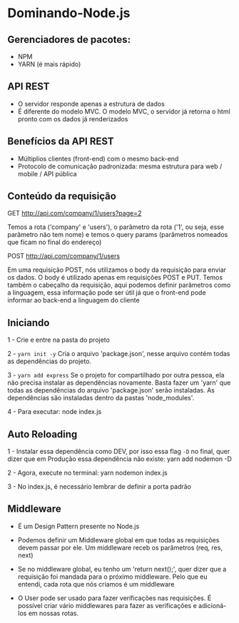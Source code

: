 # Dominando-Node.js

## Gerenciadores de pacotes:
* NPM
* YARN (é mais rápido)

## API REST
* O servidor responde apenas a estrutura de dados
* É diferente do modelo MVC. O modelo MVC, o servidor já retorna o html pronto com os dados já renderizados

## Benefícios da API REST
* Múltiplios clientes (front-end) com o mesmo back-end
* Protocolo de comunicação padronizada: mesma estrutura para web / mobile / API pública

## Conteúdo da requisição

GET http://api.com/company/1/users?page=2

Temos a rota ('company' e 'users'), o parâmetro da rota ('1', ou seja, esse parâmetro não tem nome) e temos o query params (parâmetros nomeados que ficam no final do endereço)

POST http://api.com/company/1/users

Em uma requisição POST, nós utilizamos o body da requisição para enviar os dados. O body é utilizado apenas em requisições POST e PUT. Temos também o cabeçalho da requisição, aqui podemos definir parâmetros como a linguagem, essa informação pode ser útil já que o front-end pode informar ao back-end a linguagem do cliente

## Iniciando
1 - Crie e entre na pasta do projeto

2 - ```yarn init -y```
Cria o arquivo 'package.json', nesse arquivo contém todas as dependências do projeto. 

3 - ```yarn add express```
Se o projeto for compartilhado por outra pessoa, ela não precisa instalar as dependências novamente. Basta fazer um 'yarn' que todas as dependências do arquivo 'package.json' serão instaladas. As dependências são instaladas dentro da pastas 'node_modules'.

4 - Para executar: node index.js

## Auto Reloading
1 - Instalar essa dependência como DEV, por isso essa flag ```-D``` no final, quer dizer que em Produção essa dependência não existe: yarn add nodemon -D

2 - Agora, execute no terminal: yarn nodemon index.js

3 - No index.js, é necessário lembrar de definir a porta padrão

## Middleware
* É um Design Pattern presente no Node.js

* Podemos definir um Middleware global em que todas as requisições devem passar por ele. Um middleware receb os parâmetros (req, res, next)

* Se no middleware global, eu tenho um 'return next();', quer dizer que a requisição foi mandada para o próximo middleware. Pelo que eu entendi, cada rota que nós criamos é um middleware

* O User pode ser usado para fazer verificações nas requisições. É possível criar vário middlewares para fazer as verificações e adicioná-los em nossas rotas.
